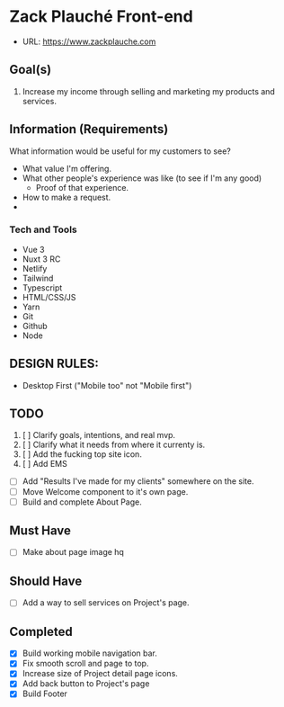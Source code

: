 # Zack Plauché Front-end
- URL: https://www.zackplauche.com

## Goal(s)
1. Increase my income through selling and marketing my products and services.

## Information (Requirements)
What information would be useful for my customers to see?
- What value I'm offering.
- What other people's experience was like (to see if I'm any good)
    - Proof of that experience.
- How to make a request.
- 

### Tech and Tools
- Vue 3
- Nuxt 3 RC
- Netlify
- Tailwind
- Typescript
- HTML/CSS/JS
- Yarn
- Git
- Github
- Node

## DESIGN RULES:
- Desktop First ("Mobile too" not "Mobile first")



## TODO
1. [ ] Clarify goals, intentions, and real mvp.
2. [ ] Clarify what it needs from where it currenty is.
3. [ ] Add the fucking top site icon.
4. [ ] Add EMS
- [ ] Add "Results I've made for my clients" somewhere on the site.
- [ ] Move Welcome component to it's own page.
- [ ] Build and complete About Page.

## Must Have
- [ ] Make about page image hq

## Should Have
- [ ] Add a way to sell services on Project's page.

## Completed
- [x] Build working mobile navigation bar.
- [x] Fix smooth scroll and page to top.
- [x] Increase size of Project detail page icons.
- [x] Add back button to Project's page
- [x] Build Footer